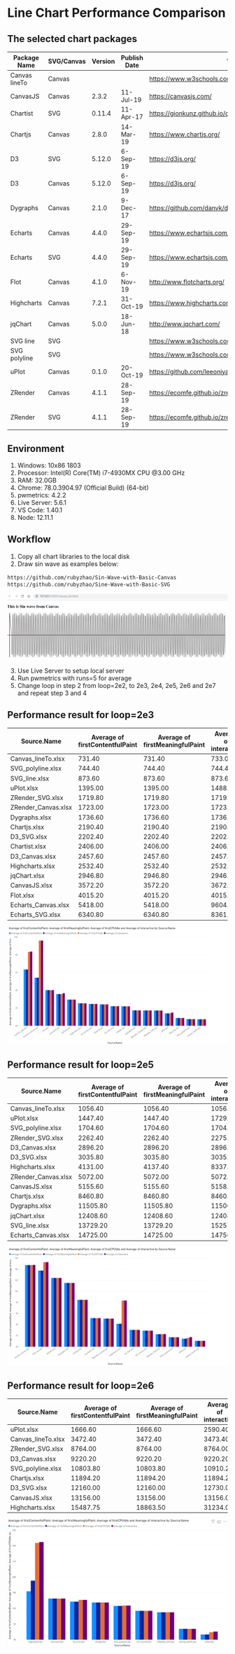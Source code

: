 # Line Chart Performance Comparison

## The selected chart packages

Package Name|SVG/Canvas|Version|Publish Date|Web Site
---|---|---|---|---|
Canvas lineTo|Canvas|||https://www.w3schools.com/graphics/canvas_coordinates.asp|
CanvasJS|Canvas|2.3.2|11-Jul-19|https://canvasjs.com/|
Chartist|SVG|0.11.4|11-Apr-17|https://gionkunz.github.io/chartist-js/|
Chartjs|Canvas|2.8.0|14-Mar-19|https://www.chartjs.org/|
D3|SVG|5.12.0|6-Sep-19|https://d3js.org/|
D3|Canvas|5.12.0|6-Sep-19|https://d3js.org/|
Dygraphs|Canvas|2.1.0|9-Dec-17|https://github.com/danvk/dygraphs|
Echarts|Canvas|4.4.0|29-Sep-19|https://www.echartsjs.com/en/index.html|
Echarts|SVG|4.4.0|29-Sep-19|https://www.echartsjs.com/en/index.html|
Flot|Canvas|4.1.0|6-Nov-19|http://www.flotcharts.org/|
Highcharts|Canvas|7.2.1|31-Oct-19|https://www.highcharts.com/|
jqChart|Canvas|5.0.0|18-Jun-18|http://www.jqchart.com/|
SVG line|SVG|||https://www.w3schools.com/graphics/svg_line.asp|
SVG polyline|SVG|||https://www.w3schools.com/graphics/svg_polyline.asp|
uPlot|Canvas|0.1.0|20-Oct-19|https://github.com/leeoniya/uPlot|
ZRender|Canvas|4.1.1|28-Sep-19|https://ecomfe.github.io/zrender-doc/public/|
ZRender|SVG|4.1.1|28-Sep-19|https://ecomfe.github.io/zrender-doc/public/|

## Environment
  1. Windows: 10x86 1803
  2. Processor: Intel(R) Core(TM) i7-4930MX CPU @3.00 GHz
  3. RAM: 32.0GB
  4. Chrome: 78.0.3904.97 (Official Build) (64-bit)
  5. pwmetrics: 4.2.2
  6. Live Server: 5.6.1
  7. VS Code: 1.40.1
  8. Node: 12.11.1
  
## Workflow  
  1. Copy all chart libraries to the local disk
  2. Draw sin wave as examples below:
  
    https://github.com/rubyzhao/Sin-Wave-with-Basic-Canvas
    https://github.com/rubyzhao/Sine-Wave-with-Basic-SVG 
    
   ![Sin wave example](https://github.com/rubyzhao/LineChartPerformanceCompare/blob/master/SinWave.png)
   
  3. Use Live Server to setup local server
  4. Run pwmetrics with runs=5 for average
  5. Change loop in step 2 from loop=2e2, to 2e3, 2e4, 2e5, 2e6 and 2e7 and repeat step 3 and 4

## Performance result for loop=2e3

Source.Name|Average of firstContentfulPaint|Average of firstMeaningfulPaint|Average of interactive|Average of firstCPUIdle
---|---|---|---|---|
Canvas_lineTo.xlsx|731.40|731.40|733.00|731.40|
SVG_polyline.xlsx|744.40|744.40|744.40|744.40|
SVG_line.xlsx|873.60|873.60|873.60|873.60|
uPlot.xlsx|1395.00|1395.00|1488.60|1401.80|
ZRender_SVG.xlsx|1719.80|1719.80|1719.80|1719.80|
ZRender_Canvas.xlsx|1723.00|1723.00|1723.00|1723.00|
Dygraphs.xlsx|1736.60|1736.60|1736.60|1736.60|
Chartjs.xlsx|2190.40|2190.40|2190.40|2190.40|
D3_SVG.xlsx|2202.40|2202.40|2202.40|2202.40|
Chartist.xlsx|2406.00|2406.00|2406.00|2406.00|
D3_Canvas.xlsx|2457.60|2457.60|2457.60|2457.60|
Highcharts.xlsx|2532.40|2532.40|2532.40|2532.40|
jqChart.xlsx|2946.80|2946.80|2946.80|2946.80|
CanvasJS.xlsx|3572.20|3572.20|3672.00|3572.20|
Flot.xlsx|4015.20|4015.20|4015.20|4015.20|
Echarts_Canvas.xlsx|5418.00|5418.00|9604.20|9604.20|
Echarts_SVG.xlsx|6340.80|6340.80|8361.00|8329.00|

   ![Sin wave example](https://github.com/rubyzhao/LineChartPerformanceCompare/blob/master/SinWave2e3.png)

## Performance result for loop=2e5

Source.Name|Average of firstContentfulPaint|Average of firstMeaningfulPaint|Average of interactive|Average of firstCPUIdle
---|---|---|---|---|
Canvas_lineTo.xlsx|1056.40|1056.40|1056.40|1056.40|
uPlot.xlsx|1447.40|1447.40|1729.20|1594.40|
SVG_polyline.xlsx|1704.60|1704.60|1704.60|1704.60|
ZRender_SVG.xlsx|2262.40|2262.40|2275.00|2262.40|
D3_Canvas.xlsx|2896.20|2896.20|2896.20|2896.20|
D3_SVG.xlsx|3035.80|3035.80|3035.80|3035.80|
Highcharts.xlsx|4131.00|4137.40|8337.20|8317.00|
ZRender_Canvas.xlsx|5072.00|5072.00|5072.00|5072.00|
CanvasJS.xlsx|5155.60|5155.60|5158.00|5155.60|
Chartjs.xlsx|8460.80|8460.80|8460.80|8460.80|
Dygraphs.xlsx|11505.80|11505.80|11506.80|11506.80|
jqChart.xlsx|12408.60|12408.60|12408.60|12408.60|
SVG_line.xlsx|13729.20|13729.20|15257.80|15242.00|
Echarts_Canvas.xlsx|14725.00|14725.00|14756.40|14725.00|

![Sin wave example](https://github.com/rubyzhao/LineChartPerformanceCompare/blob/master/SinWave2e5.png)

## Performance result for loop=2e6

Source.Name|Average of firstContentfulPaint|Average of firstMeaningfulPaint|Average of interactive|Average of firstCPUIdle
---|---|---|---|---|
uPlot.xlsx|1666.60|1666.60|2590.40|2380.40|
Canvas_lineTo.xlsx|3472.40|3472.40|3473.40|3472.40|
ZRender_SVG.xlsx|8764.00|8764.00|8764.00|8764.00|
D3_Canvas.xlsx|9220.20|9220.20|9220.20|9220.20|
SVG_polyline.xlsx|10803.80|10803.80|10910.20|10902.60|
Chartjs.xlsx|11894.20|11894.20|11894.20|11894.20|
D3_SVG.xlsx|12160.00|12160.00|12730.00|12730.00|
CanvasJS.xlsx|13156.00|13156.00|13156.00|13156.00|
Highcharts.xlsx|15487.75|18863.50|31234.00|30953.50|

   ![Sin wave example](https://github.com/rubyzhao/LineChartPerformanceCompare/blob/master/SinWave2e6.png)
